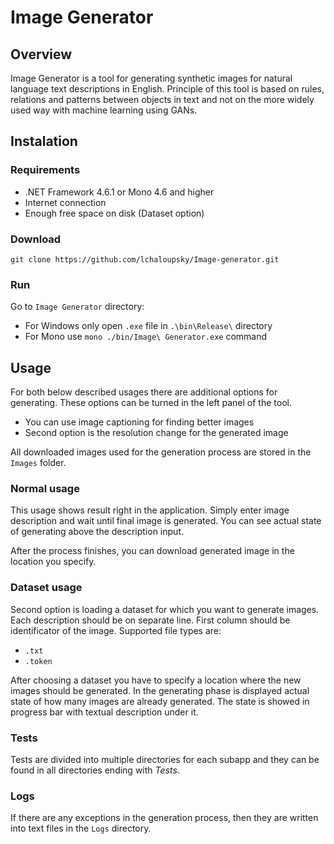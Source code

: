 ﻿# Image Generator

## Overview
Image Generator is a tool for generating synthetic images for natural language text descriptions in English. Principle of this tool is based on rules, relations and patterns between objects in text and not on the more widely used way with machine learning using GANs.

## Instalation
### Requirements
* .NET Framework 4.6.1 or Mono 4.6 and higher
* Internet connection
* Enough free space on disk (Dataset option)

### Download
```git
git clone https://github.com/lchaloupsky/Image-generator.git
```
### Run
Go to `Image Generator` directory:
* For Windows only open `.exe` file in `.\bin\Release\` directory
* For Mono use `mono ./bin/Image\ Generator.exe` command

## Usage
For both below described usages there are additional options for generating. These options can be turned in the left panel of the tool.
* You can use image captioning for finding better images
* Second option is the resolution change for the generated image

All downloaded images used for the generation process are stored in the `Images` folder.

### Normal usage
This usage shows result right in the application. Simply enter image description and wait until final image is generated. You can see actual state of generating above the description input.
 
After the process finishes, you can download generated image in the location you specify.

### Dataset usage
Second option is loading a dataset for which you want to generate images. Each description should be on separate line. 
First column should be identificator of the image. Supported file types are:
* `.txt`
* `.token`

After choosing a dataset you have to specify a location where the new images should be generated. In the generating phase is displayed actual state of how many images are already generated. The state is showed in progress bar with textual description under it.

### Tests
Tests are divided into multiple directories for each subapp and they can be found in all directories ending with *Tests*.

### Logs
If there are any exceptions in the generation process, then they are written into text files in the `Logs` directory.
